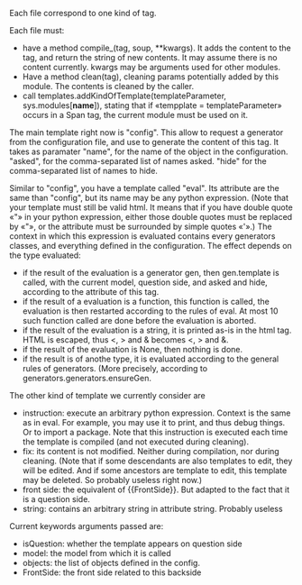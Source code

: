 Each file correspond to one kind of tag.

Each file must:
* have a method compile_(tag, soup, **kwargs). It adds the content to the tag, and return the string of new contents. It may assume there is no content currently. kwargs may be arguments used for other modules.
* Have a method clean(tag), cleaning params potentially added by this module. The contents is cleaned by the caller.
* call templates.addKindOfTemplate(templateParameter, sys.modules[__name__]), stating that if «tempplate = templateParameter» occurs in a Span tag, the current module must be used on it.

The main template right now is "config". This allow to request a generator from the configuration file, and use to generate the content of this tag. It takes as paramater "name", for the name of the object in the configuration. "asked", for the comma-separated list of names asked. "hide" for the comma-separated list of names to hide.

Similar to "config", you have a template called "eval". Its attribute are the same than "config", but its name may be any python expression. (Note that your template must still be valid html. It means that if you have double quote «"» in your python expression, either those double quotes must be replaced by «&quot;», or the attribute must be surrounded by simple quotes «'».) The context in which this expression is evaluated contains every generators classes, and everything defined in the configuration. The effect depends on the type evaluated:
* if the result of the evaluation is a generator gen, then gen.template is called, with the current model, question side, and asked and hide, according to the attribute of this tag.
* if the result of a evaluation is a function, this function is called, the evaluation is then restarted according to the rules of eval. At most 10 such function called are done before the evaluation is aborted.
* if the result of the evaluation is a string, it is printed as-is in the html tag. HTML is escaped, thus <, > and & becomes &lt;, &gt; and &amp;.
* if the result of the evaluation is None, then nothing is done.
* if the result is of anothe type, it is evaluated according to the general rules of generators. (More precisely, according to generators.generators.ensureGen.

The other kind of template we currently consider are
* instruction: execute an arbitrary python expression. Context is the same as in eval. For example, you may use it to print, and thus debug things. Or to import a package. Note that this instruction is executed each time the template is compiled (and not executed during cleaning).
* fix: its content is not modified. Neither during compilation, nor during cleaning. (Note that if some descendants are also templates to edit, they will be edited. And if some ancestors are template to edit, this template may be deleted. So probably useless right now.)
* front side: the equivalent of {{FrontSide}}. But adapted to the fact that it is a question side.
* string: contains an arbitrary string in attribute string. Probably useless

Current keywords arguments passed are:
* isQuestion: whether the template appears on question side
* model: the model from which it is called
* objects: the list of objects defined in the config.
* FrontSide: the front side related to this backside